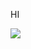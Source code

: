<!DOCTYPE html>

<script>
  (function(i,s,o,g,r,a,m){i['GoogleAnalyticsObject']=r;i[r]=i[r]||function(){
  (i[r].q=i[r].q||[]).push(arguments)},i[r].l=1*new Date();a=s.createElement(o),
  m=s.getElementsByTagName(o)[0];a.async=1;a.src=g;m.parentNode.insertBefore(a,m)
  })(window,document,'script','https://www.google-analytics.com/analytics.js','ga');

  ga('create', 'UA-85930928-1', 'auto');
  ga('send', 'pageview');

</script>

<head>

  
HI

 

  
</head>


<title>

P1

</title>

 

<body>

 

<img src="Koala.gif">

 

</body>

 


</html>
